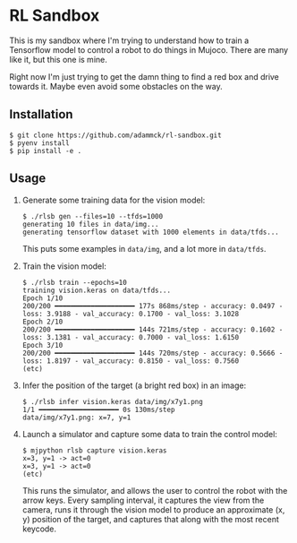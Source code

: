 # RL Sandbox

This is my sandbox where I'm trying to understand how to train a Tensorflow
model to control a robot to do things in Mujoco. There are many like it, but
this one is mine.

Right now I'm just trying to get the damn thing to find a red box and drive
towards it. Maybe even avoid some obstacles on the way.

## Installation

```console
$ git clone https://github.com/adammck/rl-sandbox.git
$ pyenv install
$ pip install -e .
```

## Usage

01. Generate some training data for the vision model:

    ```console
    $ ./rlsb gen --files=10 --tfds=1000
    generating 10 files in data/img...
    generating tensorflow dataset with 1000 elements in data/tfds...
    ```

    This puts some examples in `data/img`, and a lot more in `data/tfds`.

02. Train the vision model:

    ```console
    $ ./rlsb train --epochs=10
    training vision.keras on data/tfds...
    Epoch 1/10
    200/200 ━━━━━━━━━━━━━━━━━━━━ 177s 868ms/step - accuracy: 0.0497 - loss: 3.9188 - val_accuracy: 0.1700 - val_loss: 3.1028
    Epoch 2/10
    200/200 ━━━━━━━━━━━━━━━━━━━━ 144s 721ms/step - accuracy: 0.1602 - loss: 3.1381 - val_accuracy: 0.7000 - val_loss: 1.6150
    Epoch 3/10
    200/200 ━━━━━━━━━━━━━━━━━━━━ 144s 720ms/step - accuracy: 0.5666 - loss: 1.8197 - val_accuracy: 0.8150 - val_loss: 0.7560
    (etc)
    ```

03. Infer the position of the target (a bright red box) in an image:

    ```console
    $ ./rlsb infer vision.keras data/img/x7y1.png
    1/1 ━━━━━━━━━━━━━━━━━━━━ 0s 130ms/step
    data/img/x7y1.png: x=7, y=1
    ```

04. Launch a simulator and capture some data to train the control model:
  
    ```console
    $ mjpython rlsb capture vision.keras
    x=3, y=1 -> act=0
    x=3, y=1 -> act=0
    (etc)
    ```

    This runs the simulator, and allows the user to control the robot with the
    arrow keys. Every sampling interval, it captures the view from the camera,
    runs it through the vision model to produce an approximate (x, y) position
    of the target, and captures that along with the most recent keycode.
